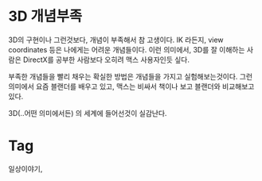3D 개념부족
=========

3D의 구현이나 그런것보다, 개념이 부족해서 참 고생이다. IK 라든지, view coordinates 등은 나에게는 어려운 개념들이다. 이런 의미에서, 3D를 잘 이해하는 사람은 DirectX를 공부한 사람보다 오히려 맥스 사용자인듯 싶다.

부족한 개념들을 빨리 채우는 확실한 방법은 개념들을 가지고 실험해보는것이다. 그런 의미에서 요즘 블랜더를 배우고 있고, 맥스는 비싸서 책이나 보고 블랜더와 비교해보고 있다.

3D(..어떤 의미에서든) 의 세계에 들어선것이 실감난다.

Tag
====
일상이야기,